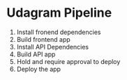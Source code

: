 # Udagram Pipeline

1. Install fronend dependencies 
2. Build frontend app
3. Install API Dependencies
4. Build API app 
5. Hold and require approval to deploy
6. Deploy the app